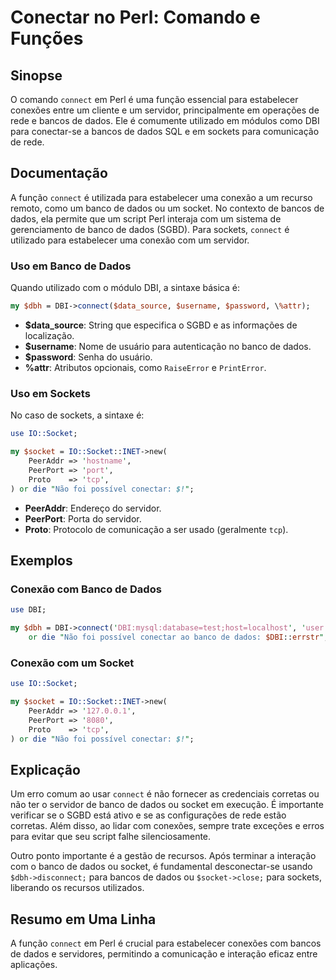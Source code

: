 <!--
Meta Description: # Conectar no Perl: Comando e Funções ## Sinopse O comando `connect` em Perl é uma função essencial para estabelecer conexões entre um cliente e um se...
Meta Keywords: dados, para, socket, perl, banco
-->

# Conectar no Perl: Comando e Funções

## Sinopse
O comando `connect` em Perl é uma função essencial para estabelecer conexões entre um cliente e um servidor, principalmente em operações de rede e bancos de dados. Ele é comumente utilizado em módulos como DBI para conectar-se a bancos de dados SQL e em sockets para comunicação de rede.

## Documentação
A função `connect` é utilizada para estabelecer uma conexão a um recurso remoto, como um banco de dados ou um socket. No contexto de bancos de dados, ela permite que um script Perl interaja com um sistema de gerenciamento de banco de dados (SGBD). Para sockets, `connect` é utilizado para estabelecer uma conexão com um servidor.

### Uso em Banco de Dados
Quando utilizado com o módulo DBI, a sintaxe básica é:

```perl
my $dbh = DBI->connect($data_source, $username, $password, \%attr);
```

- **$data_source**: String que especifica o SGBD e as informações de localização.
- **$username**: Nome de usuário para autenticação no banco de dados.
- **$password**: Senha do usuário.
- **\%attr**: Atributos opcionais, como `RaiseError` e `PrintError`.

### Uso em Sockets
No caso de sockets, a sintaxe é:

```perl
use IO::Socket;

my $socket = IO::Socket::INET->new(
    PeerAddr => 'hostname',
    PeerPort => 'port',
    Proto    => 'tcp',
) or die "Não foi possível conectar: $!";
```

- **PeerAddr**: Endereço do servidor.
- **PeerPort**: Porta do servidor.
- **Proto**: Protocolo de comunicação a ser usado (geralmente `tcp`).

## Exemplos
### Conexão com Banco de Dados
```perl
use DBI;

my $dbh = DBI->connect('DBI:mysql:database=test;host=localhost', 'user', 'password', { RaiseError => 1 })
    or die "Não foi possível conectar ao banco de dados: $DBI::errstr";
```

### Conexão com um Socket
```perl
use IO::Socket;

my $socket = IO::Socket::INET->new(
    PeerAddr => '127.0.0.1',
    PeerPort => '8080',
    Proto    => 'tcp',
) or die "Não foi possível conectar: $!";
```

## Explicação
Um erro comum ao usar `connect` é não fornecer as credenciais corretas ou não ter o servidor de banco de dados ou socket em execução. É importante verificar se o SGBD está ativo e se as configurações de rede estão corretas. Além disso, ao lidar com conexões, sempre trate exceções e erros para evitar que seu script falhe silenciosamente.

Outro ponto importante é a gestão de recursos. Após terminar a interação com o banco de dados ou socket, é fundamental desconectar-se usando `$dbh->disconnect;` para bancos de dados ou `$socket->close;` para sockets, liberando os recursos utilizados.

## Resumo em Uma Linha
A função `connect` em Perl é crucial para estabelecer conexões com bancos de dados e servidores, permitindo a comunicação e interação eficaz entre aplicações.
